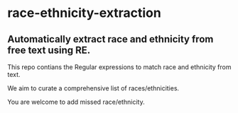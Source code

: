 # race-ethnicity-extraction

## Automatically extract race and ethnicity from free text using RE. 

This repo contians the Regular expressions to match race and ethnicity from text. 

We aim to curate a comprehensive list of races/ethnicities. 

You are welcome to add missed race/ethnicity. 

